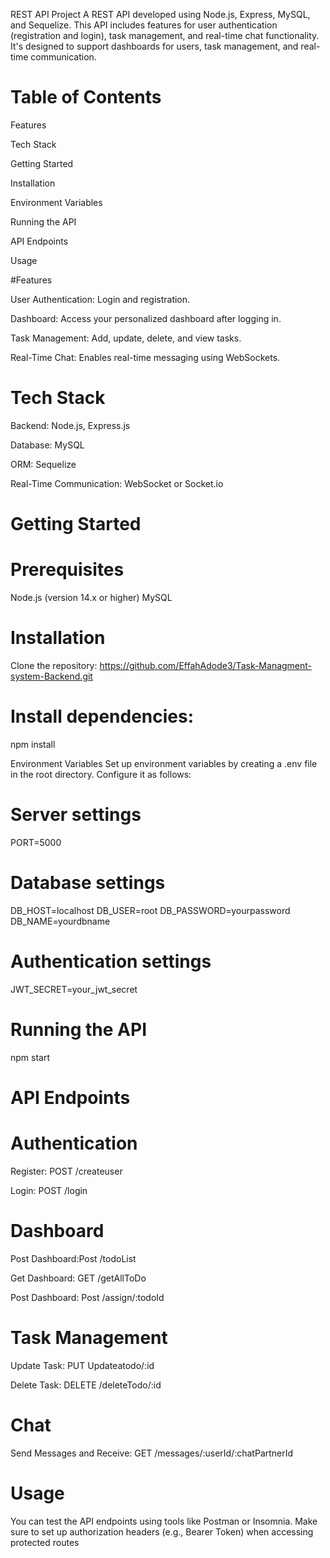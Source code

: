REST API Project
A REST API developed using Node.js, Express, MySQL, and Sequelize. This API includes features for user authentication (registration and login), task management, and real-time chat functionality. It's designed to support dashboards for users, task management, and real-time communication.

# Table of Contents

Features

 Tech Stack
 
 Getting Started
 
 Installation
 
 Environment Variables
 
Running the API

API Endpoints

Usage



#Features

User Authentication: Login and registration.

Dashboard: Access your personalized dashboard after logging in.

Task Management: Add, update, delete, and view tasks.

Real-Time Chat: Enables real-time messaging using WebSockets.

# Tech Stack

Backend: Node.js, Express.js

Database: MySQL

ORM: Sequelize

Real-Time Communication: WebSocket or Socket.io

# Getting Started

# Prerequisites
Node.js (version 14.x or higher)
MySQL

# Installation
Clone the repository: https://github.com/EffahAdode3/Task-Managment-system-Backend.git

 # Install dependencies:
npm install

  Environment Variables
Set up environment variables by creating a .env file in the root directory. Configure it as follows:
# Server settings
PORT=5000

# Database settings
DB_HOST=localhost
DB_USER=root
DB_PASSWORD=yourpassword
DB_NAME=yourdbname

# Authentication settings
JWT_SECRET=your_jwt_secret

# Running the API
npm start

  # API Endpoints

# Authentication

Register: POST /createuser

Login: POST /login

# Dashboard

Post Dashboard:Post /todoList

Get Dashboard: GET /getAllToDo

Post Dashboard: Post /assign/:todoId

# Task Management

Update Task: PUT Updateatodo/:id

Delete Task: DELETE /deleteTodo/:id

# Chat
Send Messages and Receive:
GET /messages/:userId/:chatPartnerId

# Usage
You can test the API endpoints using tools like Postman or Insomnia. Make sure to set up authorization headers (e.g., Bearer Token) when accessing protected routes
